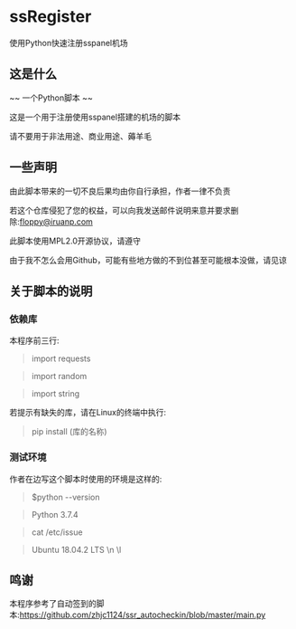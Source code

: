 # ssRegister
使用Python快速注册sspanel机场

## 这是什么

~~ 一个Python脚本 ~~

这是一个用于注册使用sspanel搭建的机场的脚本

请不要用于非法用途、商业用途、薅羊毛

## 一些声明

由此脚本带来的一切不良后果均由你自行承担，作者一律不负责

若这个仓库侵犯了您的权益，可以向我发送邮件说明来意并要求删除:floppy@iruanp.com

此脚本使用MPL2.0开源协议，请遵守

由于我不怎么会用Github，可能有些地方做的不到位甚至可能根本没做，请见谅

## 关于脚本的说明

### 依赖库

本程序前三行:

> import requests

> import random

> import string

若提示有缺失的库，请在Linux的终端中执行:
> pip install (库的名称)

### 测试环境

作者在边写这个脚本时使用的环境是这样的:

> $python --version

> Python 3.7.4


> cat /etc/issue

> Ubuntu 18.04.2 LTS \n \l

## 鸣谢

本程序参考了自动签到的脚本:https://github.com/zhjc1124/ssr_autocheckin/blob/master/main.py
